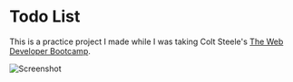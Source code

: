 # Todo List
This is a practice project I made while I was taking Colt Steele's [The Web Developer Bootcamp](https://www.udemy.com/the-web-developer-bootcamp/).

![Screenshot](https://i.imgur.com/JexUft7.png "Screenshot")